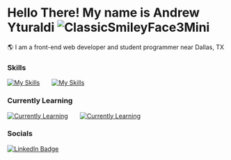 # Hello There! My name is Andrew Yturaldi ![ClassicSmileyFace3Mini](https://github.com/AndrewYturaldi/VerbVista-Site/assets/131637136/c3bea0a4-a11a-46f5-9886-16b741c2852d)
🌎 I am a front-end web developer and student programmer near Dallas, TX 

### Skills

[![My Skills](https://skillicons.dev/icons?i=html,css,js)](https://skillicons.dev) &nbsp;&nbsp;&nbsp;&nbsp;&nbsp; [![My Skills](https://skillicons.dev/icons?i=java,git,linux)](https://skillicons.dev)

### Currently Learning

[![Currently Learning](https://skillicons.dev/icons?i=react,sass,figma)](https://skillicons.dev) &nbsp;&nbsp;&nbsp;&nbsp;&nbsp; [![Currently Learning](https://skillicons.dev/icons?i=c++)](https://skillicons.dev)

### Socials

<div id="badges">
  <a href="https://www.linkedin.com/in/andrew-yturaldi-6b46a9277/">
    <img src="https://img.shields.io/badge/LinkedIn-blue?style=for-the-badge&logo=linkedin&logoColor=white" alt="LinkedIn Badge"/>
  </a>
</div>
